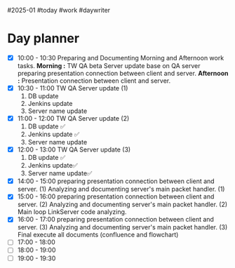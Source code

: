 #2025-01 #today #work #daywriter 
# Day planner

- [x] 10:00 - 10:30 Preparing and Documenting Morning and Afternoon work tasks.
	**Morning :** 
		TW QA beta Server update base on QA server
		preparing presentation connection between client and server.
	**Afternoon :**
		Presentation connection between client and server.
- [x] 10:30 - 11:00 TW QA Server update (1)
	1. DB update
	2. Jenkins update
	3. Server name update
- [x] 11:00 - 12:00 TW QA Server update (2)
	1. DB update ✅
	2. Jenkins update ✅
	3. Server name update
- [x] 12:00 - 13:00 TW QA Server update (3)
	1. DB update ✅
	2. Jenkins update✅
	3. Server name update✅
- [x] 14:00 - 15:00 preparing presentation connection between client and server. (1)
	Analyzing and documenting server's main packet handler. (1)
- [x] 15:00 - 16:00 preparing presentation connection between client and server. (2)
	Analyzing and documenting server's main packet handler. (2)
	Main loop LinkServer code analyzing.
- [x] 16:00 - 17:00 preparing presentation connection between client and server. (3)
	Analyzing and documenting server's main packet handler. (3)
	Final execute all documents (confluence and flowchart)
- [ ] 17:00 - 18:00 
- [ ] 18:00 - 19:00 
- [ ] 19:00 - 19:30 
